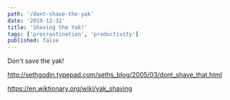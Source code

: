 ```yaml
---
path: '/dont-shave-the-yak'
date: '2019-12-31'
title: 'Shaving the Yak!'
tags: ['procrastination', 'productivity']
published: false
---
```


Don't save the yak!

http://sethgodin.typepad.com/seths_blog/2005/03/dont_shave_that.html

https://en.wiktionary.org/wiki/yak_shaving
